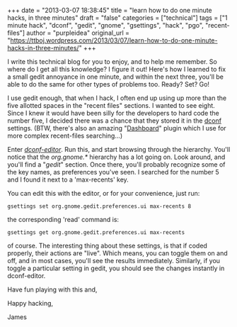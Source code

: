 +++
date = "2013-03-07 18:38:45"
title = "learn how to do one minute hacks, in three minutes"
draft = "false"
categories = ["technical"]
tags = ["1 minute hack", "dconf", "gedit", "gnome", "gsettings", "hack", "pgo", "recent-files"]
author = "purpleidea"
original_url = "https://ttboj.wordpress.com/2013/03/07/learn-how-to-do-one-minute-hacks-in-three-minutes/"
+++

I write this technical blog for you to enjoy, and to help me remember. So where do I get all this knowledge? I figure it out! Here's how I learned to fix a small gedit annoyance in one minute, and within the next three, you'll be able to do the same for other types of problems too. Ready? Set? Go!

I use gedit enough, that when I hack, I often end up using up more than the five allotted spaces in the "recent files" sections. I wanted to see eight. Since I knew it would have been silly for the developers to hard code the number five, I decided there was a chance that they stored it in the <a href="https://live.gnome.org/dconf">dconf</a> settings. (BTW, there's also an amazing "<a href="http://seilo.geekyogre.com/2011/12/gedit-plugins-now-has-the-dashboard/">Dashboard</a>" plugin which I use for more complex recent-files searching...)

Enter <a href="https://developer.gnome.org/dconf/unstable/dconf-editor.html"><em>dconf-editor</em></a>. Run this, and start browsing through the hierarchy. You'll notice that the <em>org.gnome.*</em> hierarchy has a lot going on. Look around, and you'll find a "<em>gedit</em>" section. Once there, you'll probably recognize some of the key names, as preferences you've seen. I searched for the number 5 and I found it next to a 'max-recents' key.

You can edit this with the editor, or for your convenience, just run:
```
gsettings set org.gnome.gedit.preferences.ui max-recents 8
```
the corresponding 'read' command is:
```
gsettings get org.gnome.gedit.preferences.ui max-recents
```
of course. The interesting thing about these settings, is that if coded properly, their actions are "live". Which means, you can toggle them on and off, and in most cases, you'll see the results immediately. Similarly, if you toggle a particular setting in gedit, you should see the changes instantly in dconf-editor.

Have fun playing with this and,

Happy hacking,

James

